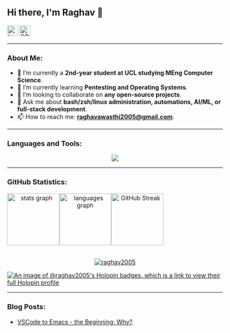 ## Hi there, I'm Raghav 👋

<div id="badges" style="margin-bottom: 0;">
  <a href="https://www.linkedin.com/in/raghavawasthi2005"><img src="https://img.shields.io/badge/-LinkedIn-0A66C2?style=flat&logo=linkedin&logoColor=white" alt="LinkedIn Badge" height=25px/></a>
  <a href="https://orcid.org/0009-0006-9065-7672"><img src="https://img.shields.io/badge/-ORCID-A6CE39?style=flat&logo=orcid&logoColor=white" alt="ORCiD Badge" height=25px/></a>
  <!-- <a href="https://instagram.com/raghav_a.z/"><img src="https://img.shields.io/badge/-Instagram-E4405F?style=flat&logo=instagram&logoColor=white" alt="Instagram Badge" height=25px /></a> -->
</div>

-----

### About Me:

- 🔭 I’m currently a **2nd-year student at UCL studying MEng Computer Science**.
- 🌱 I’m currently learning **Pentesting and Operating Systems**.
- 👯 I’m looking to collaborate on **any open-source projects**.
- 💬 Ask me about **bash/zsh/linux administration, automations, AI/ML, or full-stack development**.
- 📫 How to reach me: **raghavawasthi2005@gmail.com**.

-----

### Languages and Tools:

<p align="center">
  <a href="https://skillicons.dev">
    <img src="https://skillicons.dev/icons?i=anaconda,apple,arduino,bash,bootstrap,c,cs,cpp,css,docker,dotnet,eclipse,emacs,express,fastapi,figma,firebase,flask,git,github,githubactions,go,gradle,haskell,html,java,js,jquery,kali,latex,linux,md,maven,mint,mysql,nextjs,nodejs,npm,opencv,postgres,postman,pycharm,py,pytorch,raspberrypi,react,redis,regex,rust,sqlite,sublime,supabase,sklearn,selenium,tailwind,tensorflow,ts,ubuntu,vercel,vim,vscode,webstorm,windows&perline=20" />
  </a>
</p>

-----

### GitHub Statistics:

<div style="display: flex; align-items: center;" align="center">
  <img src="https://github-readme-stats.vercel.app/api?username=raghav2005&hide_title=false&hide_rank=false&show_icons=true&include_all_commits=true&count_private=true&disable_animations=false&theme=github_dark&locale=en&hide_border=false" height="121.5" alt="stats graph" />
  <img src="https://github-readme-stats.vercel.app/api/top-langs?username=raghav2005&locale=en&hide_title=false&layout=compact&card_width=320&langs_count=5&theme=github_dark&hide_border=false" height="121.5" alt="languages graph" />
  <a href="https://git.io/streak-stats">
    <img src="https://streak-stats.demolab.com/?user=raghav2005&theme=github_dark_blue" alt="GitHub Streak" height="121.5" />
  </a>
</div>

<br />

<p align="center"><a href="https://github.com/ryo-ma/github-profile-trophy"><img src="https://github-profile-trophy.vercel.app/?username=raghav2005&theme=darkhub" alt="raghav2005" /></a></p>

[![An image of @raghav2005's Holopin badges, which is a link to view their full Holopin profile](https://holopin.me/raghav2005)](https://holopin.io/@raghav2005)

-----

### Blog Posts:

- <a href="https://ucldevs.hashnode.dev/vscode-to-emacs-the-beginning-why">VSCode to Emacs - the Beginning: Why?</a>
